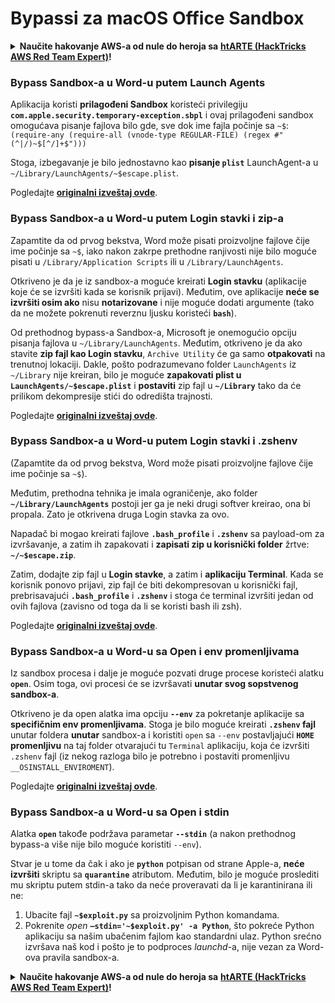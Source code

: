 # Bypassi za macOS Office Sandbox

<details>

<summary><strong>Naučite hakovanje AWS-a od nule do heroja sa</strong> <a href="https://training.hacktricks.xyz/courses/arte"><strong>htARTE (HackTricks AWS Red Team Expert)</strong></a><strong>!</strong></summary>

Drugi načini podrške HackTricks-u:

* Ako želite da vidite **vašu kompaniju reklamiranu na HackTricks-u** ili **preuzmete HackTricks u PDF formatu** proverite [**SUBSCRIPTION PLANS**](https://github.com/sponsors/carlospolop)!
* Nabavite [**zvanični PEASS & HackTricks swag**](https://peass.creator-spring.com)
* Otkrijte [**The PEASS Family**](https://opensea.io/collection/the-peass-family), našu kolekciju ekskluzivnih [**NFT-ova**](https://opensea.io/collection/the-peass-family)
* **Pridružite se** 💬 [**Discord grupi**](https://discord.gg/hRep4RUj7f) ili [**telegram grupi**](https://t.me/peass) ili nas **pratite** na **Twitter-u** 🐦 [**@carlospolopm**](https://twitter.com/hacktricks_live)**.**
* **Podelite svoje hakovanje trikove slanjem PR-ova na** [**HackTricks**](https://github.com/carlospolop/hacktricks) i [**HackTricks Cloud**](https://github.com/carlospolop/hacktricks-cloud) github repozitorijume.

</details>

### Bypass Sandbox-a u Word-u putem Launch Agents

Aplikacija koristi **prilagođeni Sandbox** koristeći privilegiju **`com.apple.security.temporary-exception.sbpl`** i ovaj prilagođeni sandbox omogućava pisanje fajlova bilo gde, sve dok ime fajla počinje sa `~$`: `(require-any (require-all (vnode-type REGULAR-FILE) (regex #"(^|/)~$[^/]+$")))`

Stoga, izbegavanje je bilo jednostavno kao **pisanje `plist`** LaunchAgent-a u `~/Library/LaunchAgents/~$escape.plist`.

Pogledajte [**originalni izveštaj ovde**](https://www.mdsec.co.uk/2018/08/escaping-the-sandbox-microsoft-office-on-macos/).

### Bypass Sandbox-a u Word-u putem Login stavki i zip-a

Zapamtite da od prvog bekstva, Word može pisati proizvoljne fajlove čije ime počinje sa `~$`, iako nakon zakrpe prethodne ranjivosti nije bilo moguće pisati u `/Library/Application Scripts` ili u `/Library/LaunchAgents`.

Otkriveno je da je iz sandbox-a moguće kreirati **Login stavku** (aplikacije koje će se izvršiti kada se korisnik prijavi). Međutim, ove aplikacije **neće se izvršiti osim ako** nisu **notarizovane** i nije moguće dodati argumente (tako da ne možete pokrenuti reverznu ljusku koristeći **`bash`**).

Od prethodnog bypass-a Sandbox-a, Microsoft je onemogućio opciju pisanja fajlova u `~/Library/LaunchAgents`. Međutim, otkriveno je da ako stavite **zip fajl kao Login stavku**, `Archive Utility` će ga samo **otpakovati** na trenutnoj lokaciji. Dakle, pošto podrazumevano folder `LaunchAgents` iz `~/Library` nije kreiran, bilo je moguće **zapakovati plist u `LaunchAgents/~$escape.plist`** i **postaviti** zip fajl u **`~/Library`** tako da će prilikom dekompresije stići do odredišta trajnosti.

Pogledajte [**originalni izveštaj ovde**](https://objective-see.org/blog/blog\_0x4B.html).

### Bypass Sandbox-a u Word-u putem Login stavki i .zshenv

(Zapamtite da od prvog bekstva, Word može pisati proizvoljne fajlove čije ime počinje sa `~$`).

Međutim, prethodna tehnika je imala ograničenje, ako folder **`~/Library/LaunchAgents`** postoji jer ga je neki drugi softver kreirao, ona bi propala. Zato je otkrivena druga Login stavka za ovo.

Napadač bi mogao kreirati fajlove **`.bash_profile`** i **`.zshenv`** sa payload-om za izvršavanje, a zatim ih zapakovati i **zapisati zip u korisnički folder** žrtve: **`~/~$escape.zip`**.

Zatim, dodajte zip fajl u **Login stavke**, a zatim i **aplikaciju Terminal**. Kada se korisnik ponovo prijavi, zip fajl će biti dekompresovan u korisnički fajl, prebrisavajući **`.bash_profile`** i **`.zshenv`** i stoga će terminal izvršiti jedan od ovih fajlova (zavisno od toga da li se koristi bash ili zsh).

Pogledajte [**originalni izveštaj ovde**](https://desi-jarvis.medium.com/office365-macos-sandbox-escape-fcce4fa4123c).

### Bypass Sandbox-a u Word-u sa Open i env promenljivama

Iz sandbox procesa i dalje je moguće pozvati druge procese koristeći alatku **`open`**. Osim toga, ovi procesi će se izvršavati **unutar svog sopstvenog sandbox-a**.

Otkriveno je da open alatka ima opciju **`--env`** za pokretanje aplikacije sa **specifičnim env promenljivama**. Stoga je bilo moguće kreirati **`.zshenv` fajl** unutar foldera **unutar** sandbox-a i koristiti `open` sa `--env` postavljajući **`HOME` promenljivu** na taj folder otvarajući tu `Terminal` aplikaciju, koja će izvršiti `.zshenv` fajl (iz nekog razloga bilo je potrebno i postaviti promenljivu `__OSINSTALL_ENVIROMENT`).

Pogledajte [**originalni izveštaj ovde**](https://perception-point.io/blog/technical-analysis-of-cve-2021-30864/).

### Bypass Sandbox-a u Word-u sa Open i stdin

Alatka **`open`** takođe podržava parametar **`--stdin`** (a nakon prethodnog bypass-a više nije bilo moguće koristiti `--env`).

Stvar je u tome da čak i ako je **`python`** potpisan od strane Apple-a, **neće izvršiti** skriptu sa **`quarantine`** atributom. Međutim, bilo je moguće proslediti mu skriptu putem stdin-a tako da neće proveravati da li je karantinirana ili ne:&#x20;

1. Ubacite fajl **`~$exploit.py`** sa proizvoljnim Python komandama.
2. Pokrenite _open_ **`–stdin='~$exploit.py' -a Python`**, što pokreće Python aplikaciju sa našim ubačenim fajlom kao standardni ulaz. Python srećno izvršava naš kod i pošto je to podproces _launchd_-a, nije vezan za Word-ova pravila sandbox-a.

<details>

<summary><strong>Naučite hakovanje AWS-a od nule do heroja sa</strong> <a href="https://training.hacktricks.xyz/courses/arte"><strong>htARTE (HackTricks AWS Red Team Expert)</strong></a><strong>!</strong></summary>

Drugi načini podrške HackTricks-u:

* Ako želite da vidite **vašu kompaniju reklamiranu na HackTricks-u** ili **preuzmete HackTricks u PDF formatu** proverite [**SUBSCRIPTION PLANS**](https://github.com/sponsors/carlospolop)!
* Nabavite [**zvanični PEASS & HackTricks swag**](https://peass.creator-spring.com)
* Otkrijte [**The PEASS Family**](https://opensea.io/collection/the-peass-family), našu kolekciju ekskluzivnih [**NFT-ova**](https://opensea.io/collection/the-peass-family)
* **Pridružite se** 💬 [**Discord grupi**](https://discord.gg/hRep4RUj7f) ili [**telegram grupi**](https://t.me/peass) ili nas **pratite** na **Twitter
